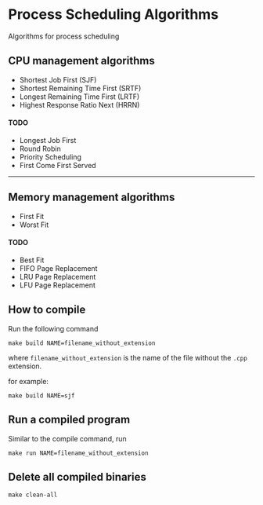 # Process Scheduling Algorithms
Algorithms for process scheduling

## CPU management algorithms
 - Shortest Job First (SJF)
 - Shortest Remaining Time First (SRTF)
 - Longest Remaining Time First (LRTF)
 - Highest Response Ratio Next (HRRN)
 #### TODO
 - Longest Job First
 - Round Robin
 - Priority Scheduling
 - First Come First Served

<hr>

## Memory management algorithms
 - First Fit
 - Worst Fit
 #### TODO
 - Best Fit
 - FIFO Page Replacement
 - LRU Page Replacement
 - LFU Page Replacement


## How to compile
Run the following command
```
make build NAME=filename_without_extension
```

where `filename_without_extension` is the name of the
file without the `.cpp` extension.

for example:
```
make build NAME=sjf
```

## Run a compiled program
Similar to the compile command, run
```
make run NAME=filename_without_extension
```

## Delete all compiled binaries
```
make clean-all
```